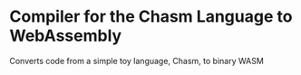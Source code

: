 # Compiler for the Chasm Language to WebAssembly

Converts code from a simple toy language, Chasm, to binary WASM
